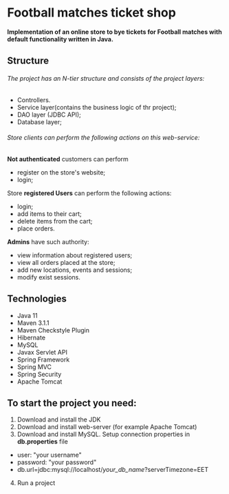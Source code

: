 # Football matches ticket shop 
**Implementation of an online store to bye tickets for Football matches with default functionality written in Java.**

## Structure

###### The project has an N-tier structure and consists of the project layers:

* Controllers.
* Service layer(contains the business logic of thr project);
* DAO layer (JDBC API);
* Database layer;


###### Store clients can perform the following actions on this web-service: 

**Not authenticated** customers can perform

* register on the store's website;
* login;

Store **registered Users** can perform the following actions:

* login;
* add items to their cart;
* delete items from the cart;
* place orders.

**Admins** have such authority:

* view information about registered users;
* view all orders placed at the store;
* add new locations, events and sessions;
* modify exist sessions.

## Technologies

* Java 11
* Maven 3.1.1
* Maven Checkstyle Plugin
* Hibernate
* MySQL
* Javax Servlet API
* Spring Framework
* Spring MVC
* Spring Security
* Apache Tomcat

## To start the project you need:

1. Download and install the JDK
2. Download and install web-server (for example Apache Tomcat)
3. Download and install MySQL. Setup connection properties in **db.properties** file
* user: "your username"
* password: "your password"
* db.url=jdbc:mysql://localhost/*your_db_name*?serverTimezone=EET
4. Run a project

